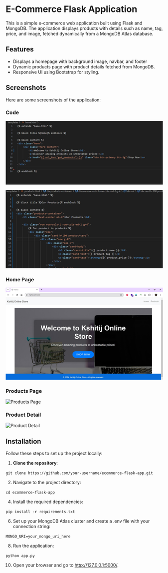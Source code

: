 # E-Commerce Flask Application

This is a simple e-commerce web application built using Flask and MongoDB. The application displays products with details such as name, tag, price, and image, fetched dynamically from a MongoDB Atlas database.

## Features
- Displays a homepage with background image, navbar, and footer
- Dynamic products page with product details fetched from MongoDB.
- Responsive UI using Bootstrap for styling.

## Screenshots

Here are some screenshots of the application:

### Code

![Home](static/images/home_code.jpg)

![Product](static/images/products_code.jpg)

### Home Page

![Home Page](static/images/home.jpg)

### Products Page

![Products Page](static/images/products.png)

### Product Detail

![Product Detail](static/images/product_detail_screenshot.png)
  
## Installation


Follow these steps to set up the project locally:

1. **Clone the repository**:

`git clone https://github.com/your-username/ecommerce-flask-app.git`

2. Navigate to the project directory:
   
`cd ecommerce-flask-app`

4. Install the required dependencies:
   
`pip install -r requirements.txt`

6. Set up your MongoDB Atlas cluster and create a .env file with your connection string:

 `MONGO_URI=your_mongo_uri_here`

8. Run the application:

`python app.py`

10. Open your browser and go to http://127.0.0.1:5000/.


